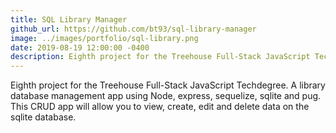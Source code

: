 ```yaml
---
title: SQL Library Manager
github_url: https://github.com/bt93/sql-library-manager
image: ../images/portfolio/sql-library.png
date: 2019-08-19 12:00:00 -0400
description: Eighth project for the Treehouse Full-Stack JavaScript Techdegree.
---
```

Eighth project for the Treehouse Full-Stack JavaScript Techdegree. A library database management app using Node, express, sequelize, sqlite and pug. This CRUD app will allow you to view, create, edit and delete data on the sqlite database.